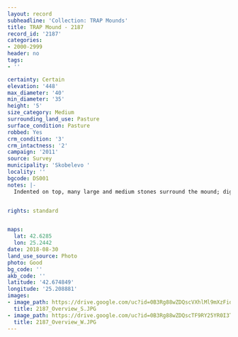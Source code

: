 ```yaml
---
layout: record
subheadline: 'Collection: TRAP Mounds'
title: TRAP Mound - 2187
record_id: '2187'
categories:
- 2000-2999
header: no
tags:
- ''

certainty: Certain
elevation: '448'
max_diameter: '40'
min_diameter: '35'
height: '5'
size_category: Medium
surrounding_land_use: Pasture
surface_condition: Pasture
robbed: Yes
crm_condition: '3'
crm_intactness: '2'
campaign: '2011'
source: Survey
municipality: 'Skobelevo '
locality: ''
bgcode: DS001
notes: |-
  Indented on top, many large and medium stones surround the mound; digged through with soil returned, uneven surface.


rights: standard


maps:
  lat: 42.6285
  lon: 25.2442
date: 2018-08-30
land_use_source: Photo
photo: Good
bg_code: ''
akb_code: ''
latitude: '42.674849'
longitude: '25.208881'
images:
- image_path: https://drive.google.com/uc?id=0B3Rg88wZDQscVXhlMl9mXzFidTg
  title: 2187_Overview_S.JPG
- image_path: https://drive.google.com/uc?id=0B3Rg88wZDQscTF9RY25YR0I3T0E
  title: 2187_Overview_W.JPG
---
```

